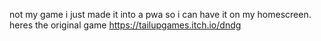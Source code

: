 not my game i just made it into a pwa so i can have it on my homescreen. 
heres the original game https://tailupgames.itch.io/dndg
